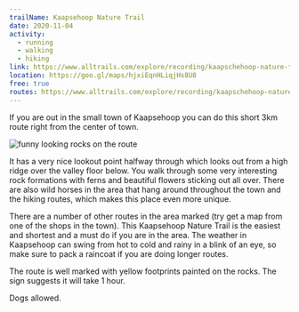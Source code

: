 ```yaml
---
trailName: Kaapsehoop Nature Trail 
date: 2020-11-04
activity:
  - running
  - walking
  - hiking
link: https://www.alltrails.com/explore/recording/kaapschehoop-nature-trail-812469e
location: https://goo.gl/maps/hjxiEqnHLiqjHs8U8
free: true
routes: https://www.alltrails.com/explore/recording/kaapschehoop-nature-trail-812469e
---
```


If you are out in the small town of Kaapsehoop you can do this short 3km route right from the center of town.

![funny looking rocks on the route](kaapsehoop-trail.jpg)

It has a very nice lookout point halfway through which looks out from a high ridge over the valley floor below. You walk through some very interesting rock formations with ferns and beautiful flowers sticking out all over. There are also wild horses in the area that hang around throughout the town and the hiking routes, which makes this place even more unique.

There are a number of other routes in the area marked (try get a map from one of the shops in the town). This Kaapsehoop Nature Trail is the easiest and shortest and a must do if you are in the area.
The weather in Kaapsehoop can swing from hot to cold and rainy in a blink of an eye, so make sure to pack a raincoat if you are doing longer routes.

The route is well marked with yellow footprints painted on the rocks. The sign suggests it will take 1 hour.

Dogs allowed.

